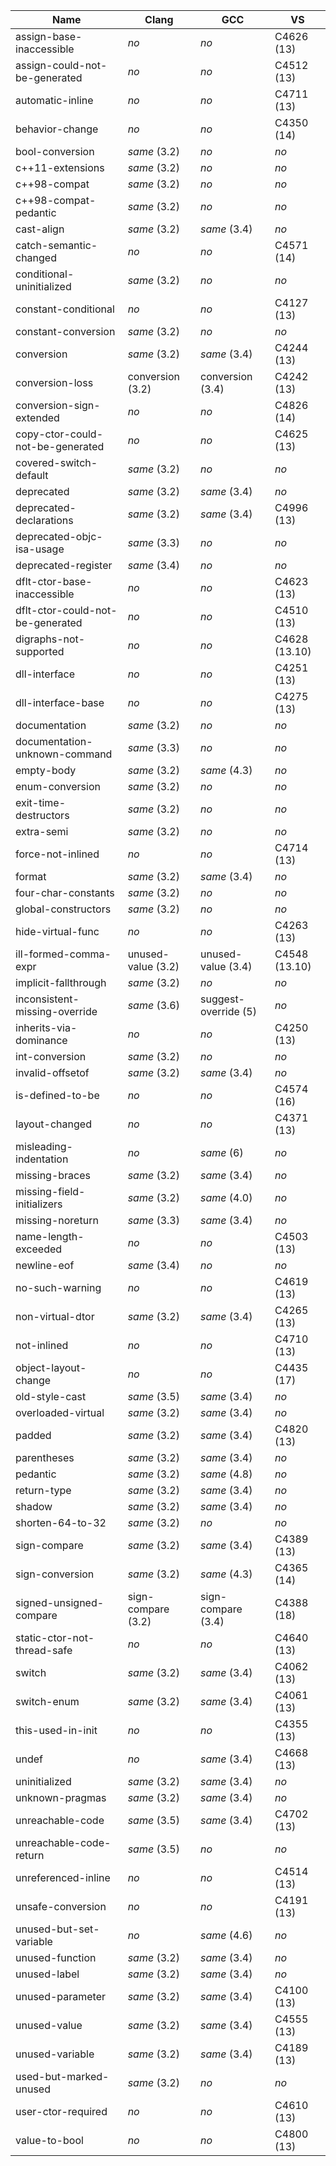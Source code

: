 Name                             | Clang              | GCC                  | VS           
-------------------------------- | ------------------ | -------------------- | -------------
assign-base-inaccessible         | *no*               | *no*                 | C4626 (13)   
assign-could-not-be-generated    | *no*               | *no*                 | C4512 (13)   
automatic-inline                 | *no*               | *no*                 | C4711 (13)   
behavior-change                  | *no*               | *no*                 | C4350 (14)   
bool-conversion                  | *same* (3.2)       | *no*                 | *no*         
c++11-extensions                 | *same* (3.2)       | *no*                 | *no*         
c++98-compat                     | *same* (3.2)       | *no*                 | *no*         
c++98-compat-pedantic            | *same* (3.2)       | *no*                 | *no*         
cast-align                       | *same* (3.2)       | *same* (3.4)         | *no*         
catch-semantic-changed           | *no*               | *no*                 | C4571 (14)   
conditional-uninitialized        | *same* (3.2)       | *no*                 | *no*         
constant-conditional             | *no*               | *no*                 | C4127 (13)   
constant-conversion              | *same* (3.2)       | *no*                 | *no*         
conversion                       | *same* (3.2)       | *same* (3.4)         | C4244 (13)   
conversion-loss                  | conversion (3.2)   | conversion (3.4)     | C4242 (13)   
conversion-sign-extended         | *no*               | *no*                 | C4826 (14)   
copy-ctor-could-not-be-generated | *no*               | *no*                 | C4625 (13)   
covered-switch-default           | *same* (3.2)       | *no*                 | *no*         
deprecated                       | *same* (3.2)       | *same* (3.4)         | *no*         
deprecated-declarations          | *same* (3.2)       | *same* (3.4)         | C4996 (13)   
deprecated-objc-isa-usage        | *same* (3.3)       | *no*                 | *no*         
deprecated-register              | *same* (3.4)       | *no*                 | *no*         
dflt-ctor-base-inaccessible      | *no*               | *no*                 | C4623 (13)   
dflt-ctor-could-not-be-generated | *no*               | *no*                 | C4510 (13)   
digraphs-not-supported           | *no*               | *no*                 | C4628 (13.10)
dll-interface                    | *no*               | *no*                 | C4251 (13)   
dll-interface-base               | *no*               | *no*                 | C4275 (13)   
documentation                    | *same* (3.2)       | *no*                 | *no*         
documentation-unknown-command    | *same* (3.3)       | *no*                 | *no*         
empty-body                       | *same* (3.2)       | *same* (4.3)         | *no*         
enum-conversion                  | *same* (3.2)       | *no*                 | *no*         
exit-time-destructors            | *same* (3.2)       | *no*                 | *no*         
extra-semi                       | *same* (3.2)       | *no*                 | *no*         
force-not-inlined                | *no*               | *no*                 | C4714 (13)   
format                           | *same* (3.2)       | *same* (3.4)         | *no*         
four-char-constants              | *same* (3.2)       | *no*                 | *no*         
global-constructors              | *same* (3.2)       | *no*                 | *no*         
hide-virtual-func                | *no*               | *no*                 | C4263 (13)   
ill-formed-comma-expr            | unused-value (3.2) | unused-value (3.4)   | C4548 (13.10)
implicit-fallthrough             | *same* (3.2)       | *no*                 | *no*         
inconsistent-missing-override    | *same* (3.6)       | suggest-override (5) | *no*         
inherits-via-dominance           | *no*               | *no*                 | C4250 (13)   
int-conversion                   | *same* (3.2)       | *no*                 | *no*         
invalid-offsetof                 | *same* (3.2)       | *same* (3.4)         | *no*         
is-defined-to-be                 | *no*               | *no*                 | C4574 (16)   
layout-changed                   | *no*               | *no*                 | C4371 (13)   
misleading-indentation           | *no*               | *same* (6)           | *no*         
missing-braces                   | *same* (3.2)       | *same* (3.4)         | *no*         
missing-field-initializers       | *same* (3.2)       | *same* (4.0)         | *no*         
missing-noreturn                 | *same* (3.3)       | *same* (3.4)         | *no*         
name-length-exceeded             | *no*               | *no*                 | C4503 (13)   
newline-eof                      | *same* (3.4)       | *no*                 | *no*         
no-such-warning                  | *no*               | *no*                 | C4619 (13)   
non-virtual-dtor                 | *same* (3.2)       | *same* (3.4)         | C4265 (13)   
not-inlined                      | *no*               | *no*                 | C4710 (13)   
object-layout-change             | *no*               | *no*                 | C4435 (17)   
old-style-cast                   | *same* (3.5)       | *same* (3.4)         | *no*         
overloaded-virtual               | *same* (3.2)       | *same* (3.4)         | *no*         
padded                           | *same* (3.2)       | *same* (3.4)         | C4820 (13)   
parentheses                      | *same* (3.2)       | *same* (3.4)         | *no*         
pedantic                         | *same* (3.2)       | *same* (4.8)         | *no*         
return-type                      | *same* (3.2)       | *same* (3.4)         | *no*         
shadow                           | *same* (3.2)       | *same* (3.4)         | *no*         
shorten-64-to-32                 | *same* (3.2)       | *no*                 | *no*         
sign-compare                     | *same* (3.2)       | *same* (3.4)         | C4389 (13)   
sign-conversion                  | *same* (3.2)       | *same* (4.3)         | C4365 (14)   
signed-unsigned-compare          | sign-compare (3.2) | sign-compare (3.4)   | C4388 (18)   
static-ctor-not-thread-safe      | *no*               | *no*                 | C4640 (13)   
switch                           | *same* (3.2)       | *same* (3.4)         | C4062 (13)   
switch-enum                      | *same* (3.2)       | *same* (3.4)         | C4061 (13)   
this-used-in-init                | *no*               | *no*                 | C4355 (13)   
undef                            | *no*               | *same* (3.4)         | C4668 (13)   
uninitialized                    | *same* (3.2)       | *same* (3.4)         | *no*         
unknown-pragmas                  | *same* (3.2)       | *same* (3.4)         | *no*         
unreachable-code                 | *same* (3.5)       | *same* (3.4)         | C4702 (13)   
unreachable-code-return          | *same* (3.5)       | *no*                 | *no*         
unreferenced-inline              | *no*               | *no*                 | C4514 (13)   
unsafe-conversion                | *no*               | *no*                 | C4191 (13)   
unused-but-set-variable          | *no*               | *same* (4.6)         | *no*         
unused-function                  | *same* (3.2)       | *same* (3.4)         | *no*         
unused-label                     | *same* (3.2)       | *same* (3.4)         | *no*         
unused-parameter                 | *same* (3.2)       | *same* (3.4)         | C4100 (13)   
unused-value                     | *same* (3.2)       | *same* (3.4)         | C4555 (13)   
unused-variable                  | *same* (3.2)       | *same* (3.4)         | C4189 (13)   
used-but-marked-unused           | *same* (3.2)       | *no*                 | *no*         
user-ctor-required               | *no*               | *no*                 | C4610 (13)   
value-to-bool                    | *no*               | *no*                 | C4800 (13)   

